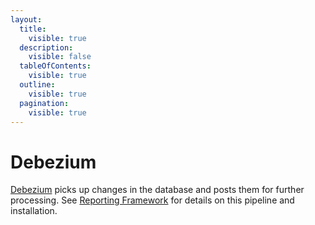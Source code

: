 ```yaml
---
layout:
  title:
    visible: true
  description:
    visible: false
  tableOfContents:
    visible: true
  outline:
    visible: true
  pagination:
    visible: true
---
```


# Debezium

[Debezium](https://debezium.io/) picks up changes in the database and posts them for further processing. See [Reporting Framework](../../monitoring-and-reporting/reporting-framework.md) for details on this pipeline and installation.

